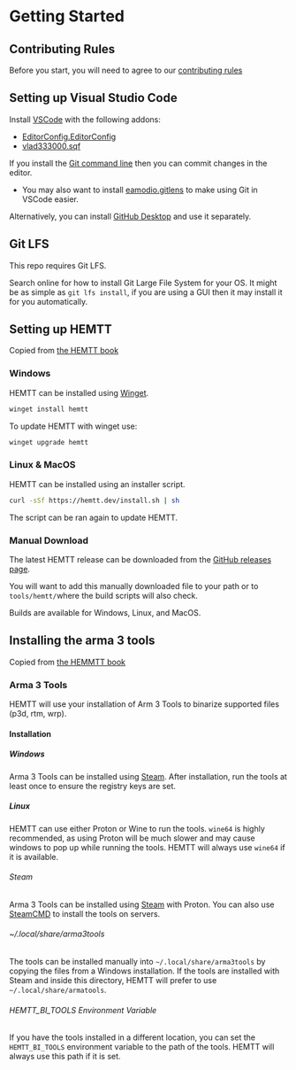 # Getting Started

## Contributing Rules
Before you start, you will need to agree to our [contributing rules](../../.github/CONTRIBUTING.md)

## Setting up Visual Studio Code
Install [VSCode](https://code.visualstudio.com/) with the following addons:
- [EditorConfig.EditorConfig](https://marketplace.visualstudio.com/items?itemName=EditorConfig.EditorConfig)
- [vlad333000.sqf](https://marketplace.visualstudio.com/items?itemName=vlad333000.sqf)

If you install the [Git command line](https://git-scm.com/downloads) then you can commit changes in the editor.
- You may also want to install [eamodio.gitlens](https://marketplace.visualstudio.com/items?itemName=eamodio.gitlens) to make using Git in VSCode easier.

Alternatively, you can install [GitHub Desktop](https://desktop.github.com/) and use it separately.

## Git LFS
This repo requires Git LFS.

Search online for how to install Git Large File System for your OS. It might be as simple as `git lfs install`, if you are using a GUI then it may install it for you automatically.

## Setting up HEMTT
Copied from [the HEMTT book](https://hemtt.dev/installation/index.html)
### Windows

HEMTT can be installed using [Winget](https://github.com/microsoft/winget-cli).

```powershell
winget install hemtt
```

To update HEMTT with winget use:

```powershell
winget upgrade hemtt
```

### Linux & MacOS

HEMTT can be installed using an installer script.

```bash
curl -sSf https://hemtt.dev/install.sh | sh
```

The script can be ran again to update HEMTT.

### Manual Download

The latest HEMTT release can be downloaded from the [GitHub releases page](https://github.com/brettmayson/HEMTT/releases).

You will want to add this manually downloaded file to your path or to `tools/hemtt/`where the build scripts will also check.

Builds are available for Windows, Linux, and MacOS.

## Installing the arma 3 tools
Copied from [the HEMMTT book](https://hemtt.dev/installation/arma3tools.html)
### Arma 3 Tools

HEMTT will use your installation of Arm 3 Tools to binarize supported files (p3d, rtm, wrp).

#### Installation

##### Windows

Arma 3 Tools can be installed using [Steam](https://store.steampowered.com/app/233800/Arma_3_Tools/). After installation, run the tools at least once to ensure the registry keys are set.

##### Linux

HEMTT can use either Proton or Wine to run the tools. `wine64` is highly recommended, as using Proton will be much slower and may cause windows to pop up while running the tools. HEMTT will always use `wine64` if it is available.

###### Steam

Arma 3 Tools can be installed using [Steam](https://store.steampowered.com/app/233800/Arma_3_Tools/) with Proton. You can also use [SteamCMD](https://developer.valvesoftware.com/wiki/SteamCMD) to install the tools on servers.

###### ~/.local/share/arma3tools

The tools can be installed manually into `~/.local/share/arma3tools` by copying the files from a Windows installation. If the tools are installed with Steam and inside this directory, HEMTT will prefer to use `~/.local/share/armatools`.

###### HEMTT_BI_TOOLS Environment Variable

If you have the tools installed in a different location, you can set the `HEMTT_BI_TOOLS` environment variable to the path of the tools. HEMTT will always use this path if it is set.

